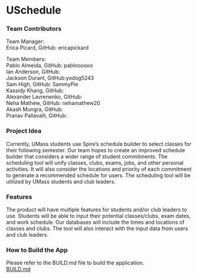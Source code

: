 # USchedule #

### Team Contributors ###

Team Manager:\
Erica Picard, GitHub: ericapickard

Team Members:\
Pablo Almeida, GitHub: pabloooooo\
Ian Anderson, GitHub:\
Jackson Durant, GitHub:yodog5243\
Sam High, GitHub: SammyPie\
Kassidy Khang, GitHub:\
Alexander Lavrenenko, GitHub:\
Neha Mathew, GitHub: nehamathew20\
Akash Mungra, GitHub:\
Pranav Pallavalli, GitHub:

### Project Idea ###

Currently, UMass students use Spire’s schedule builder to select classes for their following semester. Our team hopes to create an improved schedule builder that considers a wider range of student commitments. The scheduling tool will unify classes, clubs, exams, jobs, and other personal activities. It will also consider the locations and priority of each commitment to generate a recommended schedule for users. The scheduling tool will be utilized by UMass students and club leaders.


### Features ###

The product will have multiple features for students and/or club leaders to use. Students will be able to input their potential classes/clubs, exam dates, and work schedule. Our databases will include the times and locations of classes and clubs. The tool will also interact with the input data from users and club leaders. 


### How to Build the App ###
Please refer to the BUILD.md file to build the application.\
[BUILD.md](BUILD.md)
